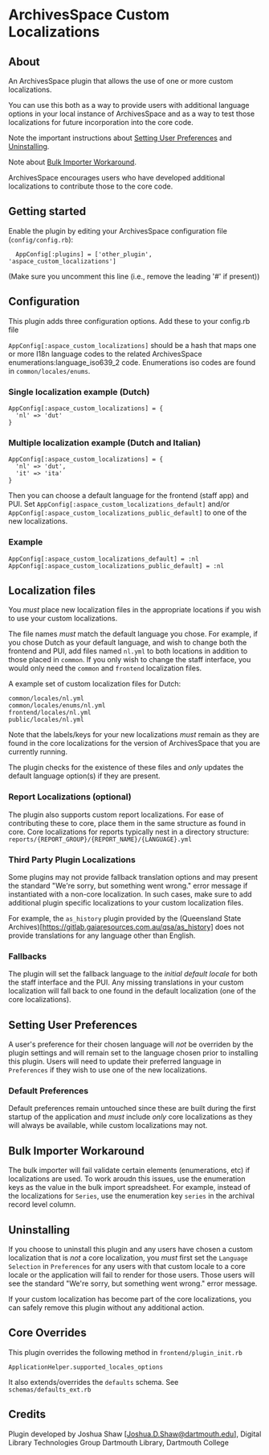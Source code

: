# ArchivesSpace Custom Localizations

## About

An ArchivesSpace plugin that allows the use of one or more custom localizations.

You can use this both as a way to provide users with additional language options in your
local instance of ArchivesSpace and as a way to test those localizations for future 
incorporation into the core code.

Note the important instructions about [Setting User Preferences](#setting-user-preferences)
and [Uninstalling](#uninstalling).

Note about [Bulk Importer Workaround](#bulk-importer-workaround).

ArchivesSpace encourages users who have developed additional localizations to contribute
those to the core code.

## Getting started

Enable the plugin by editing your ArchivesSpace configuration file
(`config/config.rb`):

```
  AppConfig[:plugins] = ['other_plugin', 'aspace_custom_localizations']
```

(Make sure you uncomment this line (i.e., remove the leading '#' if present))

## Configuration

This plugin adds three configuration options. Add these to your config.rb file

`AppConfig[:aspace_custom_localizations]` should be a hash that maps one or more
I18n language codes to the related ArchivesSpace enumerations:language_iso639_2 code.
Enumerations iso codes are found in `common/locales/enums`.

### Single localization example (Dutch)

```
AppConfig[:aspace_custom_localizations] = {
  'nl' => 'dut'
}
```

### Multiple localization example (Dutch and Italian)

```
AppConfig[:aspace_custom_localizations] = {
  'nl' => 'dut',
  'it' => 'ita'
}
```

Then you can choose a default language for the frontend (staff app) and PUI. 
Set `AppConfig[:aspace_custom_localizations_default]` and/or 
`AppConfig[:aspace_custom_localizations_public_default]`
to one of the new localizations.

### Example
```
AppConfig[:aspace_custom_localizations_default] = :nl
AppConfig[:aspace_custom_localizations_public_default] = :nl
```

## Localization files

You *must* place new localization files in the appropriate locations if you wish to 
use your custom localizations.

The file names *must* match the default language you chose. For example, if you chose 
Dutch as your default language, and wish to change both the frontend and PUI, add files 
named `nl.yml` to both locations in addition to those placed in `common`. If you only 
wish to change the staff interface, you would only need the `common` and `frontend` 
localization files.

A example set of custom localization files for Dutch:

```
common/locales/nl.yml
common/locales/enums/nl.yml
frontend/locales/nl.yml
public/locales/nl.yml
```

Note that the labels/keys for your new localizations *must* remain as they are found in
the core localizations for the version of ArchivesSpace that you are currently running.

The plugin checks for the existence of these files and *only* updates the default language 
option(s) if they are present.

### Report Localizations (optional)

The plugin also supports custom report localizations. For ease of contributing these to core,
place them in the same structure as found in core. Core localizations for reports
typically nest in a directory structure: `reports/{REPORT_GROUP}/{REPORT_NAME}/{LANGUAGE}.yml`

### Third Party Plugin Localizations

Some plugins may not provide fallback translation options and may present the standard
"We're sorry, but something went wrong." error message if instantiated with a non-core
localization. In such cases, make sure to add additional plugin specific localizations to your
custom localization files.

For example, the `as_history` plugin provided by the 
(Queensland State Archives)[https://gitlab.gaiaresources.com.au/qsa/as_history] does not provide
translations for any language other than English.

### Fallbacks

The plugin will set the fallback language to the *initial default locale* for both the staff 
interface and the PUI. Any missing translations in your custom localization will fall back to
one found in the default localization (one of the core localizations). 

## Setting User Preferences

A user's preference for their chosen language will *not* be overriden by the plugin settings and
will remain set to the language chosen prior to installing this plugin. Users will need to
update their preferred language in `Preferences` if they wish to use one of the new localizations.

### Default Preferences

Default preferences remain untouched since these are built during the first startup of the
application and *must* include *only* core localizations as they will always be available, while
custom localizations may not.

## Bulk Importer Workaround

The bulk importer will fail validate certain elements (enumerations, etc) if localizations are used.
To work aroudn this issues, use the enumeration keys as the value in the bulk import spreadsheet.
For example, instead of the localizations for `Series`, use the enumeration key `series` in the
archival record level column.

## Uninstalling

If you choose to uninstall this plugin and any users have chosen a custom localization that 
is *not* a core localization, you *must* first set the `Language Selection` in `Preferences`
for any users with that custom locale to a core locale or the application will fail to render
for those users. Those users will see the standard "We're sorry, but something went wrong."
error message.

If your custom localization has become part of the core localizations, you can safely remove
this plugin without any additional action.

## Core Overrides

This plugin overrides the following method in `frontend/plugin_init.rb`

```
ApplicationHelper.supported_locales_options
```

It also extends/overrides the `defaults` schema. See `schemas/defaults_ext.rb`

## Credits

Plugin developed by Joshua Shaw [Joshua.D.Shaw@dartmouth.edu], Digital Library Technologies Group
Dartmouth Library, Dartmouth College
